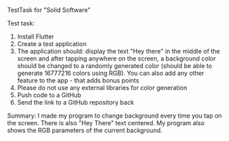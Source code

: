 TestTask for "Solid Software"

Test task:

1. Install Flutter
2. Create a test application
3. The application should: display the text "Hey there" in the middle of the screen and after tapping anywhere on the screen, a background color should be changed to a randomly generated color (should be able to generate 16777216 colors using RGB). You can also add any other feature to the app - that adds bonus points
4. Please do not use any external libraries for color generation
5. Push code to a GitHub
6. Send the link to a GitHub repository back

Summary:
I made my program to change background every time you tap on the screen. There is also "Hey There" text centered. My program also shows the RGB parameters of the current background.
